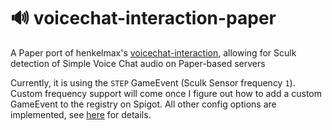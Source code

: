 # 🔊 voicechat-interaction-paper

A Paper port of henkelmax's [voicechat-interaction](https://github.com/henkelmax/voicechat-interaction), allowing for Sculk detection of Simple Voice Chat audio on Paper-based servers

Currently, it is using the `STEP` GameEvent (Sculk Sensor frequency `1`). Custom frequency support will come once I figure out how to add a custom GameEvent to the registry on Spigot. All other config options are implemented, see [here](https://github.com/henkelmax/voicechat-interaction/#config-values) for details.
